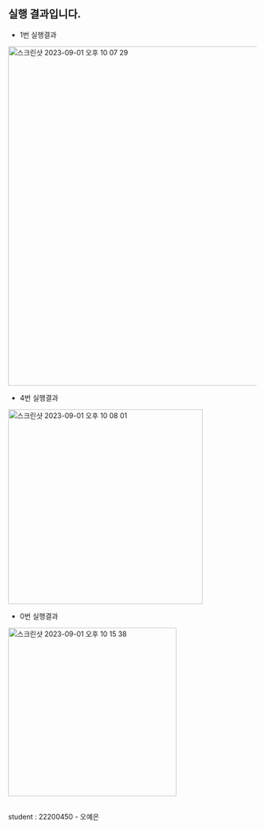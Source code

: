 ## 실행 결과입니다.

- 1번 실행결과 <br>
<img width="687" alt="스크린샷 2023-09-01 오후 10 07 29" src="https://github.com/yeeun66/PP1_Project1/assets/130718223/a2dcdb40-f4da-40c3-b9eb-91107bf08c5f">

- 4번 실행결과 <br>
<img width="394" alt="스크린샷 2023-09-01 오후 10 08 01" src="https://github.com/yeeun66/PP1_Project1/assets/130718223/8b3084f6-bff1-41f2-a0dc-c3409478ce1e">

- 0번 실행결과 <br>
<img width="341" alt="스크린샷 2023-09-01 오후 10 15 38" src="https://github.com/yeeun66/PP1_Project1/assets/130718223/9462a99d-d429-4953-bf46-4458b1980135">

<br> student : 22200450 - 오예은

